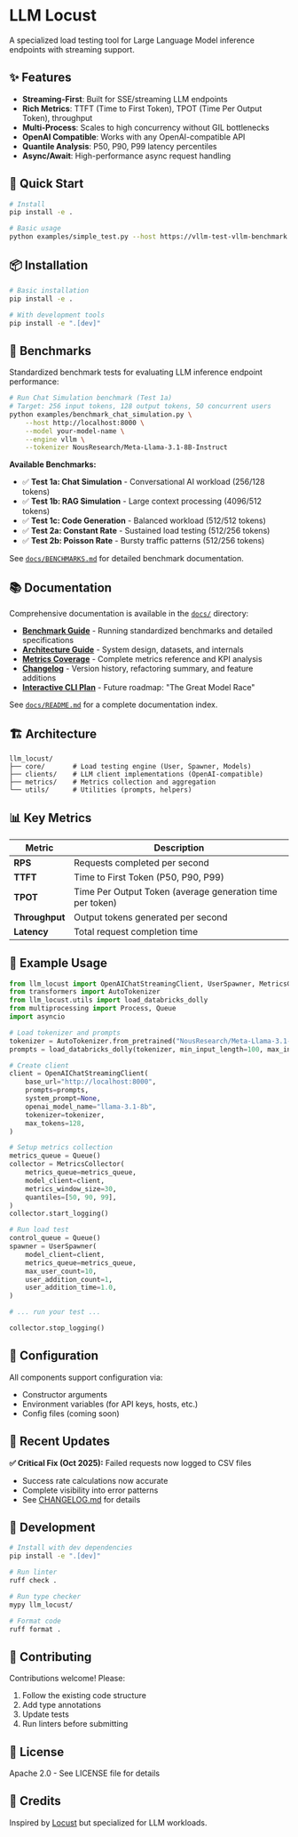 # LLM Locust

A specialized load testing tool for Large Language Model inference endpoints with streaming support.

## ✨ Features

- **Streaming-First**: Built for SSE/streaming LLM endpoints
- **Rich Metrics**: TTFT (Time to First Token), TPOT (Time Per Output Token), throughput
- **Multi-Process**: Scales to high concurrency without GIL bottlenecks
- **OpenAI Compatible**: Works with any OpenAI-compatible API
- **Quantile Analysis**: P50, P90, P99 latency percentiles
- **Async/Await**: High-performance async request handling

## 🚀 Quick Start

```bash
# Install
pip install -e .

# Basic usage
python examples/simple_test.py --host https://vllm-test-vllm-benchmark.apps.cluster-njnqr.njnqr.sandbox1049.opentlc.com --model Qwen/Qwen2.5-7B-Instruct --tokenizer Qwen/Qwen2.5-7B-Instruct --users 10
```

## 📦 Installation

```bash
# Basic installation
pip install -e .

# With development tools
pip install -e ".[dev]"
```

## 🎯 Benchmarks

Standardized benchmark tests for evaluating LLM inference endpoint performance:

```bash
# Run Chat Simulation benchmark (Test 1a)
# Target: 256 input tokens, 128 output tokens, 50 concurrent users
python examples/benchmark_chat_simulation.py \
    --host http://localhost:8000 \
    --model your-model-name \
    --engine vllm \
    --tokenizer NousResearch/Meta-Llama-3.1-8B-Instruct
```

**Available Benchmarks:**
- ✅ **Test 1a: Chat Simulation** - Conversational AI workload (256/128 tokens)
- ✅ **Test 1b: RAG Simulation** - Large context processing (4096/512 tokens)
- ✅ **Test 1c: Code Generation** - Balanced workload (512/512 tokens)
- ✅ **Test 2a: Constant Rate** - Sustained load testing (512/256 tokens)
- ✅ **Test 2b: Poisson Rate** - Bursty traffic patterns (512/256 tokens)

See [`docs/BENCHMARKS.md`](docs/BENCHMARKS.md) for detailed benchmark documentation.

## 📚 Documentation

Comprehensive documentation is available in the [`docs/`](docs/) directory:

- **[Benchmark Guide](docs/BENCHMARKS.md)** - Running standardized benchmarks and detailed specifications
- **[Architecture Guide](docs/ARCHITECTURE.md)** - System design, datasets, and internals
- **[Metrics Coverage](docs/METRICS_COVERAGE.md)** - Complete metrics reference and KPI analysis
- **[Changelog](docs/CHANGELOG.md)** - Version history, refactoring summary, and feature additions
- **[Interactive CLI Plan](docs/AGILE_PLAN_INTERACTIVE_CLI.md)** - Future roadmap: "The Great Model Race"

See [`docs/README.md`](docs/README.md) for a complete documentation index.

## 🏗️ Architecture

```
llm_locust/
├── core/       # Load testing engine (User, Spawner, Models)
├── clients/    # LLM client implementations (OpenAI-compatible)
├── metrics/    # Metrics collection and aggregation
└── utils/      # Utilities (prompts, helpers)
```

## 📊 Key Metrics

| Metric | Description |
|--------|-------------|
| **RPS** | Requests completed per second |
| **TTFT** | Time to First Token (P50, P90, P99) |
| **TPOT** | Time Per Output Token (average generation time per token) |
| **Throughput** | Output tokens generated per second |
| **Latency** | Total request completion time |

## 🎯 Example Usage

```python
from llm_locust import OpenAIChatStreamingClient, UserSpawner, MetricsCollector
from transformers import AutoTokenizer
from llm_locust.utils import load_databricks_dolly
from multiprocessing import Process, Queue
import asyncio

# Load tokenizer and prompts
tokenizer = AutoTokenizer.from_pretrained("NousResearch/Meta-Llama-3.1-8B-Instruct")
prompts = load_databricks_dolly(tokenizer, min_input_length=100, max_input_length=500)

# Create client
client = OpenAIChatStreamingClient(
    base_url="http://localhost:8000",
    prompts=prompts,
    system_prompt=None,
    openai_model_name="llama-3.1-8b",
    tokenizer=tokenizer,
    max_tokens=128,
)

# Setup metrics collection
metrics_queue = Queue()
collector = MetricsCollector(
    metrics_queue=metrics_queue,
    model_client=client,
    metrics_window_size=30,
    quantiles=[50, 90, 99],
)
collector.start_logging()

# Run load test
control_queue = Queue()
spawner = UserSpawner(
    model_client=client,
    metrics_queue=metrics_queue,
    max_user_count=10,
    user_addition_count=1,
    user_addition_time=1.0,
)

# ... run your test ...

collector.stop_logging()
```

## 🔧 Configuration

All components support configuration via:
- Constructor arguments
- Environment variables (for API keys, hosts, etc.)
- Config files (coming soon)

## 🔧 Recent Updates

**✅ Critical Fix (Oct 2025):** Failed requests now logged to CSV files
- Success rate calculations now accurate
- Complete visibility into error patterns
- See [CHANGELOG.md](docs/CHANGELOG.md) for details

## 📝 Development

```bash
# Install with dev dependencies
pip install -e ".[dev]"

# Run linter
ruff check .

# Run type checker
mypy llm_locust/

# Format code
ruff format .
```

## 🤝 Contributing

Contributions welcome! Please:
1. Follow the existing code structure
2. Add type annotations
3. Update tests
4. Run linters before submitting

## 📄 License

Apache 2.0 - See LICENSE file for details

## 🙏 Credits

Inspired by [Locust](https://locust.io/) but specialized for LLM workloads.
